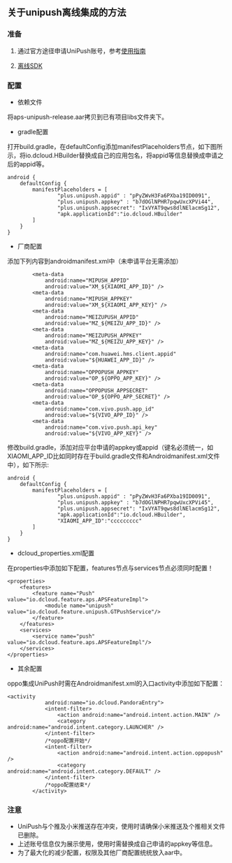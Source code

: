 ## 关于unipush离线集成的方法
### 准备
1. 通过官方途径申请UniPush账号，参考[使用指南](http://ask.dcloud.net.cn/article/35622)

2. [离线SDK](https://ask.dcloud.net.cn/article/103)

### 配置

* 依赖文件

将aps-unipush-release.aar拷贝到已有项目libs文件夹下。
	
* gradle配置

打开build.gradle，在defaultConfig添加manifestPlaceholders节点，如下图所示，将io.dcloud.HBuilder替换成自己的应用包名，将appid等信息替换成申请之后的appid等。
~~~
android {
    defaultConfig {
        manifestPlaceholders = [
                "plus.unipush.appid" : "pPyZWvH3Fa6PXba19ID0091",
                "plus.unipush.appkey" : "b7dOGlNPHR7pqwUxcXPVi44",
                "plus.unipush.appsecret": "IxVYAT9qws8dlNElacmSg12",
                "apk.applicationId":"io.dcloud.HBuilder"
        ]
    }
}
~~~

* 厂商配置
	
添加下列内容到androidmanifest.xml中（未申请平台无需添加）
~~~
        <meta-data
            android:name="MIPUSH_APPID"
            android:value="XM_${XIAOMI_APP_ID}" />
        <meta-data
            android:name="MIPUSH_APPKEY"
            android:value="XM_${XIAOMI_APP_KEY}" />
        <meta-data
            android:name="MEIZUPUSH_APPID"
            android:value="MZ_${MEIZU_APP_ID}" />
        <meta-data
            android:name="MEIZUPUSH_APPKEY"
            android:value="MZ_${MEIZU_APP_KEY}" />
        <meta-data
            android:name="com.huawei.hms.client.appid"
            android:value="${HUAWEI_APP_ID}" />
        <meta-data
            android:name="OPPOPUSH_APPKEY"
            android:value="OP_${OPPO_APP_KEY}" />
        <meta-data
            android:name="OPPOPUSH_APPSECRET"
            android:value="OP_${OPPO_APP_SECRET}" />
        <meta-data
            android:name="com.vivo.push.app_id"
            android:value="${VIVO_APP_ID}" />
        <meta-data
            android:name="com.vivo.push.api_key"
            android:value="${VIVO_APP_KEY}" />
~~~
		
修改build.gradle，添加对应平台申请的appkey或appid（键名必须统一，如XIAOMI_APP_ID比如同时存在于build.gradle文件和Androidmanifest.xml文件中），如下所示:

~~~
android {
    defaultConfig {
        manifestPlaceholders = [
                "plus.unipush.appid" : "pPyZWvH3Fa6PXba19ID0091",
                "plus.unipush.appkey" : "b7dOGlNPHR7pqwUxcXPVi45",
                "plus.unipush.appsecret": "IxVYAT9qws8dlNElacmSg12",
                "apk.applicationId":"io.dcloud.HBuilder",
				"XIAOMI_APP_ID":"ccccccccc"
        ]
    }
}
~~~

* dcloud_properties.xml配置

在properties中添加如下配置，features节点与services节点必须同时配置！

~~~
<properties>
	<features>
		<feature name="Push" value="io.dcloud.feature.aps.APSFeatureImpl">
			<module name="unipush" value="io.dcloud.feature.unipush.GTPushService"/>
		</feature>
	</features>	
	<services>
		<service name="push" value="io.dcloud.feature.aps.APSFeatureImpl"/>
	</services>
</properties>
~~~

* 其余配置

oppo集成UniPush时需在Androidmanifest.xml的入口activity中添加如下配置：

~~~
<activity
            android:name="io.dcloud.PandoraEntry">
            <intent-filter>
                <action android:name="android.intent.action.MAIN" />
                <category android:name="android.intent.category.LAUNCHER" />
            </intent-filter>
			/*oppo配置开始*/
            <intent-filter>
                <action android:name="android.intent.action.oppopush" />
                <category android:name="android.intent.category.DEFAULT" />
            </intent-filter>
			/*oppo配置结束*/
        </activity>
~~~

### 注意

* UniPush与个推及小米推送存在冲突，使用时请确保小米推送及个推相关文件已删除。
* 上述账号信息仅为展示使用，使用时需替换成自己申请的appkey等信息。
* 为了最大化的减少配置，权限及其他厂商配置统统放入aar中。